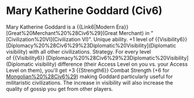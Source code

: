 # Mary Katherine Goddard (Civ6)

Mary Katherine Goddard is a {{Link6|Modern Era}} [Great%20Merchant%20%28Civ6%29](Great Merchant) in "[Civilization%20VI](Civilization VI)".
Unique ability.
+1 level of {{Visibility6}} [Diplomacy%20%28Civ6%29%23Diplomatic%20Visibility](Diplomatic visibility) with all other civilizations.
Strategy.
For every level of {{Visibility6}} [Diplomacy%20%28Civ6%29%23Diplomatic%20Visibility](Diplomatic visibility) difference (their Access Level on you vs. your Access Level on them), you'll get +3 {{Strength6}} Combat Strength (+6 for [Mongolian%20%28Civ6%29](Mongolia)) making Goddard particularly useful for militaristic civilizations. The increase in visibility will also increase the quality of gossip you get from other players.